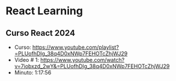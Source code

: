# React Learning

## Curso React 2024
- Curso: https://www.youtube.com/playlist?=PLUofhDIg_38q4D0xNWp7FEHOTcZhjWJ29
- Video # 1: https://www.youtube.com/watch?v=7iobxzd_2wY&=PLUofhDIg_38q4D0xNWp7FEHOTcZhjWJ29
- Minuto: 1:17:56